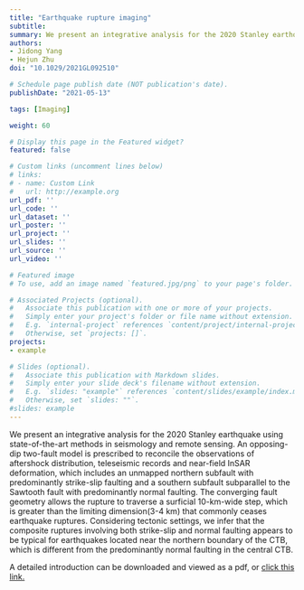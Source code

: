 ```yaml
---
title: "Earthquake rupture imaging"
subtitle:
summary: We present an integrative analysis for the 2020 Stanley earthquake using state-of-the-art methods in seismology and remote sensing.  
authors:
- Jidong Yang
- Hejun Zhu
doi: "10.1029/2021GL092510"

# Schedule page publish date (NOT publication's date).
publishDate: "2021-05-13"

tags: [Imaging]

weight: 60

# Display this page in the Featured widget?
featured: false

# Custom links (uncomment lines below)
# links:
# - name: Custom Link
#   url: http://example.org
url_pdf: ''
url_code: ''
url_dataset: ''
url_poster: ''
url_project: ''
url_slides: ''
url_source: ''
url_video: ''

# Featured image
# To use, add an image named `featured.jpg/png` to your page's folder.

# Associated Projects (optional).
#   Associate this publication with one or more of your projects.
#   Simply enter your project's folder or file name without extension.
#   E.g. `internal-project` references `content/project/internal-project/index.md`.
#   Otherwise, set `projects: []`.
projects:
- example

# Slides (optional).
#   Associate this publication with Markdown slides.
#   Simply enter your slide deck's filename without extension.
#   E.g. `slides: "example"` references `content/slides/example/index.md`.
#   Otherwise, set `slides: ""`.
#slides: example
---
```


We present an integrative analysis for the 2020 Stanley earthquake using state-of-the-art methods in seismology and remote sensing. An opposing-dip two-fault model is prescribed to reconcile the observations of aftershock distribution, teleseismic records and near-field InSAR deformation, which includes an unmapped northern subfault with predominantly strike-slip faulting and a southern subfault subparallel to the Sawtooth fault with predominantly normal faulting. The converging fault geometry allows the rupture to traverse a surficial 10-km-wide step, which is greater than the limiting dimension(3-4 km) that commonly ceases earthquake ruptures. Considering tectonic settings, we infer that the composite ruptures involving both strike-slip and normal faulting appears to be typical for earthquakes located near the northern boundary of the CTB, which is different from the predominantly normal faulting in the central CTB.

A detailed introduction can be downloaded and viewed as a pdf, or [click this link.](https://academic.oup.com/gji/article/216/1/726/5151337?login=false)
